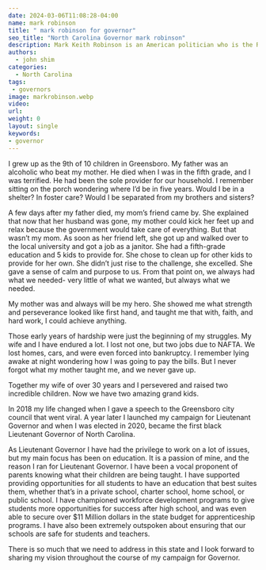 ```yaml
---
date: 2024-03-06T11:08:28-04:00
name: mark robinson
title: " mark robinson for governor"
seo_title: "North Carolina Governor mark robinson"
description: Mark Keith Robinson is an American politician who is the Republican nominee for Governor of North Carolina in the 2024 election.
authors:
  - john shim
categories:
  - North Carolina
tags:
 - governors
image: markrobinson.webp
video:
url: 
weight: 0
layout: single
keywords:
- governor 
---
```


I grew up as the 9th of 10 children in Greensboro. My father was an alcoholic who beat my mother. He died when I was in the fifth grade, and I was terrified. He had been the sole provider for our household. I remember sitting on the porch wondering where I’d be in five years. Would I be in a shelter? In foster care? Would I be separated from my brothers and sisters? 

A few days after my father died, my mom’s friend came by. She explained that now that her husband was gone, my mother could kick her feet up and relax because the government would take care of everything. But that wasn’t my mom. As soon as her friend left, she got up and walked over to the local university and got a job as a janitor. She had a fifth-grade education and 5 kids to provide for. She chose to clean up for other kids to provide for her own. She didn’t just rise to the challenge, she excelled. She gave a sense of calm and purpose to us. From that point on, we always had what we needed- very little of what we wanted, but always what we needed. 

My mother was and always will be my hero. She showed me what strength and perseverance looked like first hand, and taught me that with, faith, and hard work, I could achieve anything. 

Those early years of hardship were just the beginning of my struggles. My wife and I have endured a lot. I lost not one, but two jobs due to NAFTA. We lost homes, cars, and were even forced into bankruptcy. I remember lying awake at night wondering how I was going to pay the bills. But I never forgot what my mother taught me, and we never gave up. 

Together my wife of over 30 years and I persevered and raised two incredible children. Now we have two amazing grand kids. 

In 2018 my life changed when I gave a speech to the Greensboro city council that went viral. A year later I launched my campaign for Lieutenant Governor and when I was elected in 2020, became the first black Lieutenant Governor of North Carolina. 

As Lieutenant Governor I have had the privilege to work on a lot of issues, but my main focus has been on education. It is a passion of mine, and the reason I ran for Lieutenant Governor. I have been a vocal proponent of parents knowing what their children are being taught. I have supported providing opportunities for all students to have an education that best suites them, whether that’s in a private school, charter school, home school, or public school. I have championed workforce development programs to give students more opportunities for success after high school, and was even able to secure over $11 Million dollars in the state budget for apprenticeship programs. I have also been extremely outspoken about ensuring that our schools are safe for students and teachers.

There is so much that we need to address in this state and I look forward to sharing my vision throughout the course of my campaign for Governor. 

